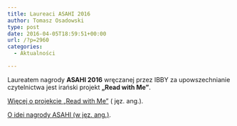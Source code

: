 ```yaml
---
title: Laureaci ASAHI 2016
author: Tomasz Osadowski
type: post
date: 2016-04-05T18:59:51+00:00
url: /?p=2960
categories:
  - Aktualności

---
```

Laureatem nagrody **ASAHI 2016** wręczanej przez IBBY za upowszechnianie czytelnictwa jest irański projekt **&#8222;Read with Me&#8221;**.

<a href="http://www.ibby.org/1524.0.html" target="_blank">Więcej o projekcie &#8222;Read with Me&#8221;</a> ( jęz. ang.).

<a href="http://www.ibby.org/index.php?id=272" target="_blank">O idei nagrody ASAHI (w jęz. ang.)</a>.

&nbsp;

&nbsp;

&nbsp;

&nbsp;
